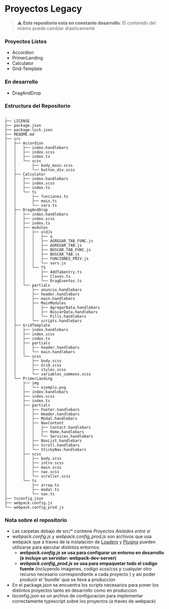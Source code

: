 # Proyectos Legacy
> :warning: **Este repositorio esta en constante desarrollo**: El contenido del mismo puede cambiar drásticamente
### Proyectos Listos
* Accordion
* PrimerLanding
* Calculator
* Grid-Template


###  En desarrollo
* DragAndDrop

### Estructura del Repositorio
```
.
├── LICENSE
├── package.json
├── package-lock.json
├── README.md
├── src
│   ├── Accordion
│   │   ├── index.handlebars
│   │   ├── index.scss
│   │   ├── index.ts
│   │   └── scss
│   │       ├── body_main.scss
│   │       └── button_div.scss
│   ├── Calculator
│   │   ├── index.handlebars
│   │   ├── index.scss
│   │   ├── index.ts
│   │   └── ts
│   │       ├── funciones.ts
│   │       ├── main.ts
│   │       └── vars.ts
│   ├── DragAndDrop
│   │   ├── index.handlebars
│   │   ├── index.scss
│   │   ├── index.ts
│   │   ├── modules
│   │   │   ├── oldJs
│   │   │   │   ├── a
│   │   │   │   ├── AGREGAR_TAB_FUNC.js
│   │   │   │   ├── AGREGAR_TAB.js
│   │   │   │   ├── BUSCAR_TAB_FUNC.js
│   │   │   │   ├── BUSCAR_TAB.js
│   │   │   │   ├── FUNCIONES_PRIV.js
│   │   │   │   └── vars.js
│   │   │   └── TS
│   │   │       ├── AddTabentry.ts
│   │   │       ├── Clases.ts
│   │   │       └── DragEventos.ts
│   │   └── partials
│   │       ├── anuncio.handlebars
│   │       ├── header.handlebars
│   │       ├── main.handlebars
│   │       ├── MainModules
│   │       │   ├── AgregarData.handlebars
│   │       │   ├── BuscarData.handlebars
│   │       │   └── Pills.handlebars
│   │       └── scripts.handlebars
│   ├── GridTemplate
│   │   ├── index.handlebars
│   │   ├── index.scss
│   │   ├── index.ts
│   │   ├── partials
│   │   │   ├── header.handlebars
│   │   │   └── main.handlebars
│   │   └── scss
│   │       ├── body.scss
│   │       ├── Grid.scss
│   │       ├── styles.scss
│   │       └── variables_commons.scss
│   └── PrimerLanding
│       ├── img
│       │   └── ejemplo.png
│       ├── index.handlebars
│       ├── index.scss
│       ├── index.ts
│       ├── partials
│       │   ├── Footer.handlebars
│       │   ├── Header.handlebars
│       │   ├── Modal.handlebars
│       │   ├── NavContent
│       │   │   ├── Contact.handlebars
│       │   │   ├── Home.handlebars
│       │   │   └── Services.handlebars
│       │   ├── NavList.handlebars
│       │   ├── Scroll.handlebars
│       │   └── StickyNav.handlebars
│       ├── scss
│       │   ├── body.scss
│       │   ├── intro.scss
│       │   ├── main.scss
│       │   ├── nav.scss
│       │   └── scroller.scss
│       └── ts
│           ├── arrow.ts
│           ├── modal.ts
│           └── nav.ts
├── tsconfig.json
├── webpack.config.js
└── webpack.config_prod.js
```

### Nota sobre el repositorio
* Las carpetas debajo de src/* contiene _Proyectos Aislados entre si_
* _webpack.config.js_ y _webpack.config_prod.js_  son archivos que usa webpack que a traves de la instalación de  [Loaders](https://webpack.js.org/loaders/)
y [Plugins](https://webpack.js.org/concepts/plugins) pueden utilizarse para ejecutar distintos entornos:
  * **_webpack.config.js_ se usa para configurar un entorno en desarrollo (e incluye un servidor: webpack-dev-server)**
  * **_webpack.config_prod.js_ se usa para empaquetar todo el codigo fuente** (incluyendo imagenes, codigo scss/css y cualquier otro recurso necesario correspondiente a cada proyecto )  y asi poder producir el 'bundle' que se  lleva a produccion
* En el package.json se encuentra los scripts necesarios para poner los distintos proyectos tanto en desarrollo como en produccion   
* tsconfig.json es un archivo de configuracion para implementar correctamente typescript sobre los proyectos (a traves de webpack)
